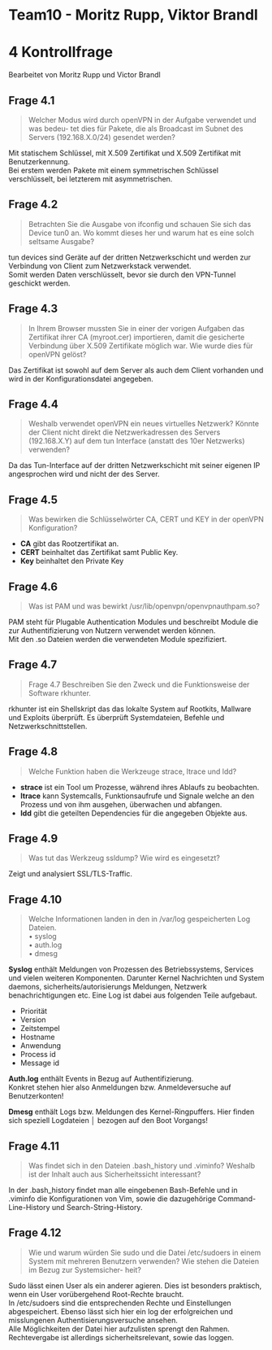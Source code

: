 # Team10 - Moritz Rupp, Viktor Brandl 
# 4 Kontrollfrage
Bearbeitet von Moritz Rupp und Victor Brandl

##  Frage 4.1 
> Welcher Modus wird durch openVPN in der Aufgabe verwendet und was bedeu-
tet dies für Pakete, die als Broadcast im Subnet des Servers (192.168.X.0/24) gesendet
werden?

Mit statischem Schlüssel, mit X.509 Zertifikat und X.509 Zertifikat mit Benutzerkennung.  
Bei erstem werden Pakete mit einem symmetrischen Schlüssel verschlüsselt, bei letzterem mit asymmetrischen.

## Frage 4.2
> Betrachten Sie die Ausgabe von ifconfig und schauen Sie sich das Device tun0
an. Wo kommt dieses her und warum hat es eine solch seltsame Ausgabe?

tun devices sind Geräte auf der dritten Netzwerkschicht und werden zur Verbindung von Client zum Netzwerkstack verwendet.  
Somit werden Daten verschlüsselt, bevor sie durch den VPN-Tunnel geschickt werden.

## Frage 4.3
> In Ihrem Browser mussten Sie in einer der vorigen Aufgaben das Zertifikat ihrer
CA (myroot.cer) importieren, damit die gesicherte Verbindung über X.509 Zertifikate
möglich war. Wie wurde dies für openVPN gelöst?

Das Zertifikat ist sowohl auf dem Server als auch dem Client vorhanden und wird in der Konfigurationsdatei angegeben.

## Frage 4.4
> Weshalb verwendet openVPN ein neues virtuelles Netzwerk? Könnte der Client
nicht direkt die Netzwerkadressen des Servers (192.168.X.Y) auf dem tun Interface (anstatt
des 10er Netzwerks) verwenden?

Da das Tun-Interface auf der dritten Netzwerkschicht mit seiner eigenen IP angesprochen wird und nicht der des Server.

## Frage 4.5
> Was bewirken die Schlüsselwörter CA, CERT und KEY in der openVPN Konfiguration?

- **CA** gibt das Rootzertifikat an.
- **CERT** beinhaltet das Zertifikat samt Public Key.
- **Key** beinhaltet den Private Key

## Frage 4.6
> Was ist PAM und was bewirkt /usr/lib/openvpn/openvpnauthpam.so?

PAM steht für Plugable Authentication Modules und beschreibt Module die zur Authentifizierung von Nutzern verwendet werden können.  
Mit den .so Dateien werden die verwendeten Module spezifiziert.

## Frage 4.7
> Frage 4.7 Beschreiben Sie den Zweck und die Funktionsweise der Software rkhunter.

rkhunter ist ein Shellskript das das lokalte System auf Rootkits, Mallware und Exploits überprüft. Es überprüft Systemdateien, Befehle und Netzwerkschnittstellen.

## Frage 4.8 
> Welche Funktion haben die Werkzeuge strace, ltrace und ldd?

- **strace** ist ein Tool um Prozesse, während ihres Ablaufs zu beobachten.
- **ltrace** kann Systemcalls, Funktionsaufrufe und Signale welche an den Prozess und von ihm ausgehen, überwachen und abfangen.
- **ldd** gibt die geteilten Dependencies für die angegeben Objekte aus.

## Frage 4.9
> Was tut das Werkzeug ssldump? Wie wird es eingesetzt?

Zeigt und analysiert SSL/TLS-Traffic.

## Frage 4.10
> Welche Informationen landen in den in /var/log gespeicherten Log Dateien.  
• syslog  
• auth.log  
• dmesg  

**Syslog** enthält Meldungen von Prozessen des Betriebssystems, Services und vielen weiteren Komponenten. Darunter Kernel Nachrichten und System daemons, sicherheits/autorisierungs Meldungen, Netzwerk benachrichtigungen etc.
Eine Log ist dabei aus folgenden Teile aufgebaut.

- Priorität
- Version
- Zeitstempel
- Hostname
- Anwendung
- Process id
- Message id

**Auth.log** enthält Events in Bezug auf Authentifizierung.                                      
Konkret stehen hier also Anmeldungen bzw. Anmeldeversuche auf Benutzerkonten!

**Dmesg** enthält Logs bzw. Meldungen des Kernel-Ringpuffers. Hier finden sich speziell Logdateien │
bezogen auf den Boot Vorgangs!

## Frage 4.11
> Was findet sich in den Dateien .bash_history und .viminfo? Weshalb ist
der Inhalt auch aus Sicherheitssicht interessant?

In der .bash_history findet man alle eingebenen Bash-Befehle und in .viminfo die Konfigurationen von Vim, sowie die dazugehörige Command-Line-History und Search-String-History.

## Frage 4.12
> Wie und warum würden Sie sudo und die Datei /etc/sudoers in einem System
mit mehreren Benutzern verwenden? Wie stehen die Dateien im Bezug zur Systemsicher-
heit?

Sudo lässt einen User als ein anderer agieren. Dies ist besonders praktisch, wenn ein User vorübergehend Root-Rechte braucht.  
In /etc/sudoers sind die entsprechenden Rechte und Einstellungen abgespeichert. Ebenso lässt sich hier ein log der erfolgreichen und misslungenen Authentisierungsversuche ansehen.  
Alle Möglichkeiten der Datei hier aufzulisten sprengt den Rahmen. Rechtevergabe ist allerdings sicherheitsrelevant, sowie das loggen.